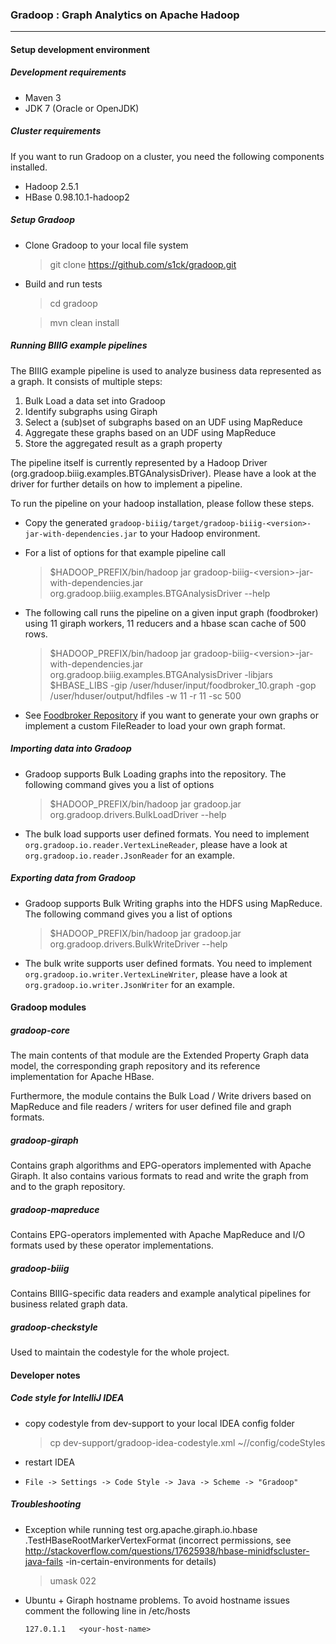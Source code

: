### Gradoop : Graph Analytics on Apache Hadoop
***

#### Setup development environment

##### Development requirements

* Maven 3
* JDK 7 (Oracle or OpenJDK)

##### Cluster requirements

If you want to run Gradoop on a cluster, you need the following components
installed.

*   Hadoop 2.5.1
*   HBase 0.98.10.1-hadoop2

##### Setup Gradoop

* Clone Gradoop to your local file system

    > git clone https://github.com/s1ck/gradoop.git
    
* Build and run tests

    > cd gradoop
    
    > mvn clean install

##### Running BIIIG example pipelines

The BIIIG example pipeline is used to analyze business data represented as a graph.
It consists of multiple steps:

1.  Bulk Load a data set into Gradoop
2.  Identify subgraphs using Giraph
3.  Select a (sub)set of subgraphs based on an UDF using MapReduce
4.  Aggregate these graphs based on an UDF using MapReduce
5.  Store the aggregated result as a graph property

The pipeline itself is currently represented by a Hadoop Driver
(org.gradoop.biiig.examples.BTGAnalysisDriver). Please have a look at the driver
for further details on how to implement a pipeline.

To run the pipeline on your hadoop installation, please follow these steps.

*   Copy the generated `gradoop-biiig/target/gradoop-biiig-<version>-jar-with-dependencies.jar`
    to your Hadoop environment.

*   For a list of options for that example pipeline call

    > $HADOOP_PREFIX/bin/hadoop jar gradoop-biiig-&lt;version&gt;-jar-with-dependencies.jar org.gradoop.biiig.examples.BTGAnalysisDriver --help

*   The following call runs the pipeline on a given input graph (foodbroker) using 11 giraph workers, 11 reducers and a hbase scan cache of 500 rows.

    > $HADOOP_PREFIX/bin/hadoop jar gradoop-biiig-&lt;version&gt;-jar-with-dependencies.jar org.gradoop.biiig.examples.BTGAnalysisDriver -libjars $HBASE_LIBS -gip /user/hduser/input/foodbroker_10.graph -gop /user/hduser/output/hdfiles -w 11 -r 11 -sc 500

*   See [Foodbroker Repository](https://github.com/dbs-leipzig/foodbroker) if you want to generate your
    own graphs or implement a custom FileReader to load your own graph format.

##### Importing data into Gradoop

*   Gradoop supports Bulk Loading graphs into the repository. The following
    command gives you a list of options

    > $HADOOP_PREFIX/bin/hadoop jar gradoop.jar org.gradoop.drivers.BulkLoadDriver --help

*   The bulk load supports user defined formats. You need to implement
    `org.gradoop.io.reader.VertexLineReader`, please have a look at
    `org.gradoop.io.reader.JsonReader` for an example.

##### Exporting data from Gradoop

*   Gradoop supports Bulk Writing graphs into the HDFS using MapReduce. The
    following command gives you a list of options

    > $HADOOP_PREFIX/bin/hadoop jar gradoop.jar org.gradoop.drivers.BulkWriteDriver --help

*   The bulk write supports user defined formats. You need to implement
    `org.gradoop.io.writer.VertexLineWriter`, please have a look at
    `org.gradoop.io.writer.JsonWriter` for an example.

#### Gradoop modules

##### gradoop-core

The main contents of that module are the Extended Property Graph data
model, the corresponding graph repository and its reference implementation for
Apache HBase.

Furthermore, the module contains the Bulk Load / Write drivers based on
MapReduce and file readers / writers for user defined file and graph formats.

##### gradoop-giraph

Contains graph algorithms and EPG-operators implemented with Apache Giraph. It
also contains various formats to read and write the graph from and to the
graph repository.

##### gradoop-mapreduce

Contains EPG-operators implemented with Apache MapReduce and I/O formats used
by these operator implementations.

##### gradoop-biiig

Contains BIIIG-specific data readers and example analytical pipelines for
business related graph data.

##### gradoop-checkstyle

Used to maintain the codestyle for the whole project.

#### Developer notes

##### Code style for IntelliJ IDEA

*   copy codestyle from dev-support to your local IDEA config folder

    > cp dev-support/gradoop-idea-codestyle.xml ~/<your IDEA folder>/config/codeStyles

*   restart IDEA

*   `File -> Settings -> Code Style -> Java -> Scheme -> "Gradoop"`
    
##### Troubleshooting

* Exception while running test org.apache.giraph.io.hbase
.TestHBaseRootMarkerVertexFormat (incorrect permissions, see
http://stackoverflow.com/questions/17625938/hbase-minidfscluster-java-fails
-in-certain-environments for details)

    > umask 022

* Ubuntu + Giraph hostname problems. To avoid hostname issues comment the
following line in /etc/hosts

    `127.0.1.1   <your-host-name>`




